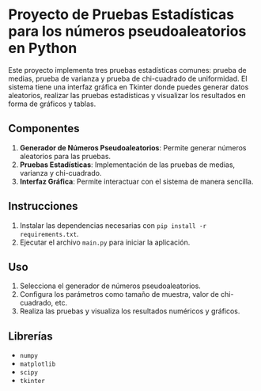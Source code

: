 # Proyecto de Pruebas Estadísticas para los números pseudoaleatorios en Python

Este proyecto implementa tres pruebas estadísticas comunes: prueba de medias, prueba de varianza y prueba de chi-cuadrado de uniformidad. El sistema tiene una interfaz gráfica en Tkinter donde puedes generar datos aleatorios, realizar las pruebas estadísticas y visualizar los resultados en forma de gráficos y tablas.

## Componentes

1. **Generador de Números Pseudoaleatorios**: Permite generar números aleatorios para las pruebas.
2. **Pruebas Estadísticas**: Implementación de las pruebas de medias, varianza y chi-cuadrado.
3. **Interfaz Gráfica**: Permite interactuar con el sistema de manera sencilla.

## Instrucciones

1. Instalar las dependencias necesarias con `pip install -r requirements.txt`.
2. Ejecutar el archivo `main.py` para iniciar la aplicación.

## Uso

1. Selecciona el generador de números pseudoaleatorios.
2. Configura los parámetros como tamaño de muestra, valor de chi-cuadrado, etc.
3. Realiza las pruebas y visualiza los resultados numéricos y gráficos.

## Librerías

- `numpy`
- `matplotlib`
- `scipy`
- `tkinter`
